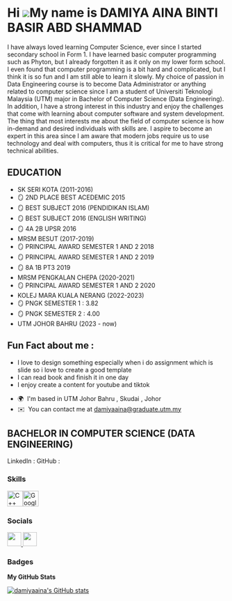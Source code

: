 Hi ![](https://user-images.githubusercontent.com/18350557/176309783-0785949b-9127-417c-8b55-ab5a4333674e.gif)My name is DAMIYA AINA BINTI BASIR ABD SHAMMAD
===========================================================================================================================================================

I have always loved learning Computer Science, ever since I started secondary school in Form 1. I have learned basic computer programming such as Phyton, but I already forgotten it as it 
only on my lower form school. I even found that computer programming is a bit hard and complicated, but I think it is so fun and I am still able to learn it slowly. My choice of passion 
in Data Engineering course is to become Data Administrator or anything related to computer science since I am a student of Universiti Teknologi Malaysia (UTM) major in Bachelor of 
Computer Science (Data Engineering). In addition, I have a strong interest in this industry and enjoy the challenges that come with learning about computer software and system 
development. The thing that most interests me about the field of computer science is how in-demand and desired individuals with skills are. I aspire to become an expert in this area 
since I am aware that modern jobs require us to use technology and deal with computers, thus it is critical for me to have strong technical abilities.

EDUCATION
----------
- SK SERI KOTA (2011-2016)
- 🪞 2ND PLACE BEST ACEDEMIC 2015
- 🪞 BEST SUBJECT 2016 (PENDIDIKAN ISLAM)
- 🪞 BEST SUBJECT 2016 (ENGLISH WRITING)
- 🪞 4A 2B UPSR 2016
- MRSM BESUT (2017-2019)
- 🪞 PRINCIPAL AWARD SEMESTER 1 AND 2 2018
- 🪞 PRINCIPAL AWARD SEMESTER 1 AND 2 2019
- 🪞 8A 1B PT3 2019
- MRSM PENGKALAN CHEPA (2020-2021)
- 🪞 PRINCIPAL AWARD SEMESTER 1 AND 2 2020
- KOLEJ MARA KUALA NERANG (2022-2023)
- 🪞 PNGK SEMESTER 1 : 3.82
- 🪞 PNGK SEMESTER 2 : 4.00 
- UTM JOHOR BAHRU (2023 - now)

Fun Fact about me : 
------------------------
- I love to design something especially when i do assignment which is slide so i love to create a good template 
- I can read book and finish it in one day
- I enjoy create a content for youtube and tiktok

* 🌍  I'm based in UTM Johor Bahru , Skudai , Johor
* ✉️  You can contact me at [damiyaaina@graduate.utm.my](mailto:damiyaaina@graduate.utm.my)

 BACHELOR IN COMPUTER SCIENCE (DATA ENGINEERING)
---------------------------------------------------

LinkedIn : [](www.linkedin.com/in/damiya-aina-2a4857299)
GitHub : [](https://github.com/Damiyaaina)



### Skills

<p align="left">
<a href="https://docs.microsoft.com/en-us/cpp/?view=msvc-170" target="_blank" rel="noreferrer"><img src="https://raw.githubusercontent.com/danielcranney/readme-generator/main/public/icons/skills/cplusplus-colored.svg" width="36" height="36" alt="C++" /></a><a href="https://cloud.google.com/" target="_blank" rel="noreferrer"><img src="https://raw.githubusercontent.com/danielcranney/readme-generator/main/public/icons/skills/googlecloud-colored.svg" width="36" height="36" alt="Google Cloud" /></a>
</p>


### Socials

<p align="left"> <a href="https://www.github.com/damiyaaina" target="_blank" rel="noreferrer"> <picture> <source media="(prefers-color-scheme: dark)" srcset="https://raw.githubusercontent.com/danielcranney/readme-generator/main/public/icons/socials/github-dark.svg" /> <source media="(prefers-color-scheme: light)" srcset="https://raw.githubusercontent.com/danielcranney/readme-generator/main/public/icons/socials/github.svg" /> <img src="https://raw.githubusercontent.com/danielcranney/readme-generator/main/public/icons/socials/github.svg" width="32" height="32" /> </picture> </a> <a href="http://www.instagram.com/itsdmiyaaa" target="_blank" rel="noreferrer"> <picture> <source media="(prefers-color-scheme: dark)" srcset="undefined" /> <source media="(prefers-color-scheme: light)" srcset="https://raw.githubusercontent.com/danielcranney/readme-generator/main/public/icons/socials/instagram.svg" /> <img src="https://raw.githubusercontent.com/danielcranney/readme-generator/main/public/icons/socials/instagram.svg" width="32" height="32" /> </picture> </a></p>

### Badges

<b>My GitHub Stats</b>

<a href="http://www.github.com/damiyaaina"><img src="https://github-readme-stats.vercel.app/api?username=damiyaaina&show_icons=true&hide=&count_private=true&title_color=0891b2&text_color=ffffff&icon_color=0891b2&bg_color=1c1917&hide_border=true&show_icons=true" alt="damiyaaina's GitHub stats" /></a>
